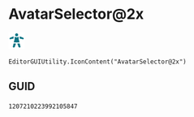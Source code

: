 # AvatarSelector@2x
![](/img/AvatarSelector@2x.png)

``` CSharp
EditorGUIUtility.IconContent("AvatarSelector@2x")
```
## GUID
```
1207210223992105847
```
